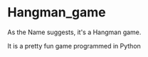 # Hangman_game

As the Name suggests, it's a Hangman game.

It is a pretty fun game programmed in Python 
